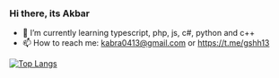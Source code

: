### Hi there, its Akbar

- 🌱 I’m currently learning typescript, php, js, c#, python and c++
- 📫 How to reach me: kabra0413@gmail.com or https://t.me/gshh13

<!-- ![Anurag's GitHub stats](https://github-readme-stats.vercel.app/api?username=kabra4&count_private=true&show_icons=true&theme=radical) -->

[![Top Langs](https://github-readme-stats.vercel.app/api/top-langs/?username=kabra4&langs_count=8&layout=compact)](https://github.com/anuraghazra/github-readme-stats)
